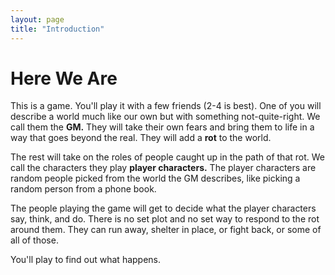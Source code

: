 ```yaml
---
layout: page
title: "Introduction"
---
```


# Here We Are

This is a game. You'll play it with a few friends (2-4 is best). One of you will describe a world much like our own but with something not-quite-right. We call them the **GM.** They will take their own fears and bring them to life in a way that goes beyond the real. They will add a **rot** to the world.

The rest will take on the roles of people caught up in the path of that rot. We call the characters they play **player characters.** The player characters are random people picked from the world the GM describes, like picking a random person from a phone book.

The people playing the game will get to decide what the player characters say, think, and do. There is no set plot and no set way to respond to the rot around them. They can run away, shelter in place, or fight back, or some of all of those.

You'll play to find out what happens.
